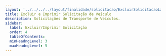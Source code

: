 ```yaml
---
layout: '../../../../layout/finalidade/solicitacao/ExcluirSolicitacaoLayout.mdx'
title: Excluir e Imprimir Solicitação de Veículo
description: Solicitações de Transporte de Veículos.
sidebar:
  label: Excluir/Imprimir Solicitação
  order: 4
  tableOfContents:
  minHeadngLevel: 3
  maxHeadngLevel: 5
---
```



